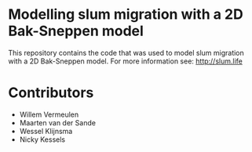 # Modelling slum migration with a 2D Bak-Sneppen model

This repository contains the code that was used to model slum migration with a 2D Bak-Sneppen model. For more information see: http://slum.life

# Contributors
- Willem Vermeulen
- Maarten van der Sande
- Wessel Klijnsma
- Nicky Kessels
